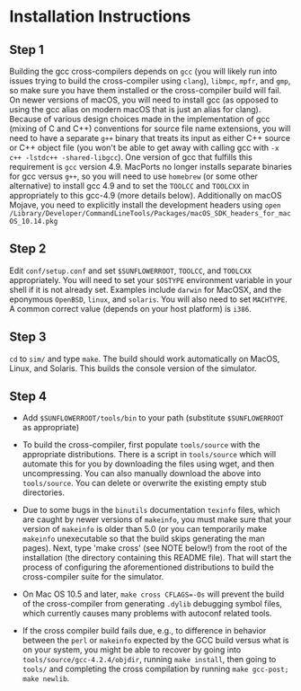 Installation Instructions
=========================

Step 1
------
Building the gcc cross-compilers depends on `gcc` (you will likely run into issues trying to build the cross-compiler using `clang`), `libmpc`, `mpfr`, and `gmp`, so make sure you have them installed or the cross-compiler build will fail. On newer versions of macOS, you will need to install gcc (as opposed to using the gcc alias on modern macOS that is just an alias for clang). Because of various design choices made in the implementation of gcc (mixing of C and C++) conventions for source file name extensions, you will need to have a separate `g++` binary that treats its input as either C++ source or C++ object file (you won't be able to get away with calling gcc with `-x c++ -lstdc++ -shared-libgcc`). One version of gcc that fulfills this requirement is `gcc` version 4.9. MacPorts no longer installs separate binaries for gcc versus `g++`, so you will need to use `homebrew` (or some other alternative) to install gcc 4.9 and to set the `TOOLCC` and `TOOLCXX` in appropriately to this gcc-4.9 (more details below). Additionally on macOS Mojave, you need to explicitly install the development headers using
`open /Library/Developer/CommandLineTools/Packages/macOS_SDK_headers_for_macOS_10.14.pkg`

Step 2
------
Edit `conf/setup.conf` and set `$SUNFLOWERROOT`, `TOOLCC`, and `TOOLCXX` appropriately. You will need to set your `$OSTYPE` environment variable in your shell if it is not already set.  Examples include `darwin` for MacOSX, and the eponymous `OpenBSD`, `linux`, and `solaris`. You will also need to set `MACHTYPE`. A common correct value (depends on your host platform) is `i386`.

Step 3
------
`cd` to `sim/` and type `make`. The build should work automatically on MacOS, Linux, and Solaris.  This builds the console version of the simulator.

Step 4
------
+ Add `$SUNFLOWERROOT/tools/bin` to your path (substitute `$SUNFLOWERROOT` as appropriate)

+ To build the cross-compiler, first populate `tools/source` with the appropriate distributions. There is a script in `tools/source` which will automate this for you by downloading the files using wget, and then uncompressing. You can also manually download the above into `tools/source`. You can delete or overwrite the existing empty stub directories.

+ Due to some bugs in the `binutils` documentation `texinfo` files, which are caught by newer versions of `makeinfo`, you must make sure that your version of `makeinfo` is older than 5.0 (or you can temporarily make `makeinfo` unexecutable so that the build skips generating the man pages). Next, type 'make cross' (see NOTE below!) from the root of the installation (the directory containing this README file). That will start the process of configuring the aforementioned distributions to build the cross-compiler suite for the simulator.

+ On Mac OS 10.5 and later, `make cross CFLAGS=-Os` will prevent the build of the cross-compiler from generating `.dylib` debugging symbol files, which currently causes many problems with autoconf related tools.

+ If the cross compiler build fails due, e.g., to difference in behavior between the `perl` or `makeinfo` expected by the GCC build versus what is on your system, you might be able to recover by going into `tools/source/gcc-4.2.4/objdir`, running `make install`, then going to `tools/` and completing the cross compilation by running `make gcc-post; make newlib`.
